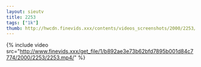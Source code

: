 ```yaml
--- 
layout: sieutv
title: 2253
tags: ["1k"]
thumb: http://hwcdn.finevids.xxx/contents/videos_screenshots/2000/2253/preview.mp4.jpg
---
```

{% include video src="http://www.finevids.xxx/get_file/1/b892ae3e73b62bfd7895b001d84c7774/2000/2253/2253.mp4/" %} 
